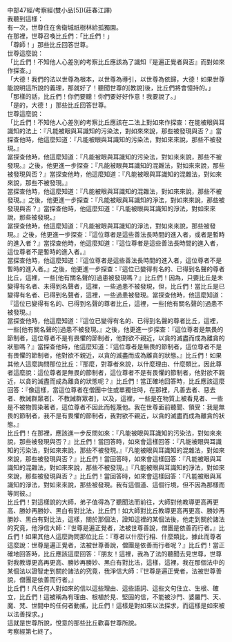 中部47經/考察經(雙小品[5])(莊春江譯)  
我聽到這樣：  
有一次，世尊住在舍衛城祇樹林給孤獨園。  
在那裡，世尊召喚比丘們：「比丘們！」  
「尊師！」那些比丘回答世尊。  
世尊這麼說：  
「比丘們！不知他人心差別的考察比丘應該為了識知『是遍正覺者與否』而對如來作探查。」  
「大德！我們的法以世尊為根本，以世尊為導引，以世尊為依歸，大德！如果世尊能說明這所說的義理，那就好了！聽聞世尊的[教說]後，比丘們將會憶持的。」  
「那樣的話，比丘們！你們要聽！你們要好好作意！我要說了。」  
「是的，大德！」那些比丘回答世尊。  
世尊這麼說：  
「比丘們！不知他人心差別的考察比丘應該在二法上對如來作探查：在能被眼與耳識知的法上：『凡能被眼與耳識知的污染法，對如來來說，那些被發現與否？』當探查他時，他這麼知道：『凡能被眼與耳識知的污染法，對如來來說，那些不被發現。』  
當探查他時，他這麼知道：『凡能被眼與耳識知的污染法，對如來來說，那些不被發現。』之後，他更進一步探查：『凡能被眼與耳識知的混雜法，對如來來說，那些被發現與否？』當探查他時，他這麼知道：『凡能被眼與耳識知的混雜法，對如來來說，那些不被發現。』  
當探查他時，他這麼知道：『凡能被眼與耳識知的混雜法，對如來來說，那些不被發現。』之後，他更進一步探查：『凡能被眼與耳識知的淨法，對如來來說，那些被發現與否？』當探查他時，他這麼知道：『凡能被眼與耳識知的淨法，對如來來說，那些被發現。』  
當探查他時，他這麼知道：『凡能被眼與耳識知的淨法，對如來來說，那些被發現。』之後，他更進一步探查：『這位尊者是這些善法長時間的進入者，或者是暫時的進入者？』當探查他時，他這麼知道：『這位尊者是這些善法長時間的進入者，這位尊者不是暫時的進入者。』  
當探查他時，他這麼知道：『這位尊者是這些善法長時間的進入者，這位尊者不是暫時的進入者。』之後，他更進一步探查：『這位已變得有名的、已得到名聲的尊者比丘，這裡，一些[他有關名聲的]過患被發現嗎？』比丘們！因為，只要比丘是未變得有名者、未得到名聲者，這裡，一些過患不被發現，但，比丘們！當比丘是已變得有名者、已得到名聲者，這裡，一些過患被發現。當探查他時，他這麼知道：『這位已變得有名的、已得到名聲的尊者比丘，這裡，一些[他有關名聲的]過患不被發現。』  
當探查他時，他這麼知道：『這位已變得有名的、已得到名聲的尊者比丘，這裡，一些[他有關名聲的]過患不被發現。』之後，他更進一步探查：『這位尊者是無畏的節制者，這位尊者不是有畏懼的節制者，他對欲不親近，以貪的滅盡而成為離貪的狀態嗎？』當探查他時，他這麼知道：『這位尊者是無畏的節制者，這位尊者不是有畏懼的節制者，他對欲不親近，以貪的滅盡而成為離貪的狀態。』比丘們！如果其他人這麼詢問那位比丘：『那麼，對尊者來說，以什麼理由、什麼類比，因此尊者這麼說：這位尊者是無畏的節制者，這位尊者不是有畏懼的節制者，他對欲不親近，以貪的滅盡而成為離貪的狀態呢？』比丘們！當正確地回答時，比丘應該這麼回答：『像這樣，當這位尊者在僧團中住或單獨住時，在那裡，凡善去者、惡去者、教誡群眾者[、不教誡群眾者]，以及，這裡，一些是在物質上被看見者、一些是不被物質染著者，這位尊者不因此而輕蔑他。我在世尊面前聽聞、領受：我是無畏的節制者，我不是有畏懼的節制者，我對欲不親近，以貪的滅盡而成為離貪的狀態。』  
比丘們！在那裡，應該進一步反問如來：『凡能被眼與耳識知的污染法，對如來來說，那些被發現與否？』比丘們！當回答時，如來會這樣回答：『凡能被眼與耳識知的污染法，對如來來說，那些不被發現。』『凡能被眼與耳識知的混雜法，對如來來說，那些被發現與否？』比丘們！當回答時，如來會這樣回答：『凡能被眼與耳識知的混雜法，對如來來說，那些不被發現。』『凡能被眼與耳識知的淨法，對如來來說，那些被發現與否？』比丘們！當回答時，如來會這樣回答：『凡能被眼與耳識知的淨法，對如來來說，那些被發現。我有這個道、這個行境，但不因為那樣而等同彼。』  
比丘們！對這樣說的大師，弟子值得為了聽聞法而前往，大師對他教導更高再更高、勝妙再勝妙、黑白有對比法，比丘們！如大師對比丘教導更高再更高、勝妙再勝妙、黑白有對比法，這樣，關於那個法，證知這裡的某個法後，他走到關於諸法的究竟，他淨信大師：『世尊是遍正覺者，法被世尊善說，僧團是依善而行者。』比丘們！如果其他人這麼詢問那位比丘：『尊者以什麼行相、什麼類比，據此而尊者這麼說：世尊是遍正覺者，法被世尊善說，僧團是依善而行者呢？』比丘們！當正確地回答時，比丘應該這麼回答：『朋友！這裡，我為了法的聽聞去見世尊，世尊對我教導更高再更高、勝妙再勝妙、黑白有對比法，這樣，這裡，我在那個法中的某個法以證智走到關於諸法的究竟，我淨信大師：『世尊是遍正覺者，法被世尊善說，僧團是依善而行者。』  
比丘們！凡任何人對如來的信以這些理由、這些語詞、這些文句住立、生根、確立，比丘們！這被稱為有理由、根植於見、堅固的信，不能被沙門、婆羅門、天、魔、梵、世間中的任何者動搖，比丘們！這樣是對如來以法探求，而這樣是如來被以法善探求。」  
這就是世尊所說，悅意的那些比丘歡喜世尊所說。  
考察經第七終了。  
  
  
